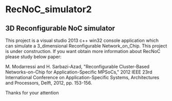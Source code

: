 # RecNoC_simulator2
3D Reconfigurable NoC simulator
----------------------------------

This project is a visual studio 2013 c++ win32 console application which can simulate a 3_dimensional Reconfigurable Network_on_Chip.
This project is under construction.
If you want obtain more information about RecNoC please study below paper:

M. Modarressi and H. Sarbazi-Azad, "Reconfigurable Cluster-Based Networks-on-Chip for Application-Specific MPSoCs," 2012 IEEE 23rd International Conference on Application-Specific Systems, Architectures and Processors, Delft, 2012, pp. 153-156.

Thanks for your attention
